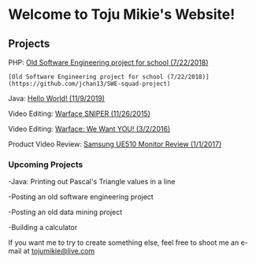 # Welcome to Toju Mikie's Website!
## Projects
PHP:  [Old Software Engineering project for school (7/22/2018)](./old-software-engineering-project-from-school.md)

```
[Old Software Engineering project for school (7/22/2018)](https://github.com/jchan13/SWE-squad-project)
```

Java: [Hello World! (11/9/2019)](https://github.com/tojumikie/website/blob/master/HelloWorld.java)

Video Editing: [Warface SNIPER (11/26/2015)](https://www.youtube.com/watch?v=mRKzsD57yos)

Video Editing: [Warface: We Want YOU! (3/2/2016)](https://www.youtube.com/watch?v=taqZWEp3K6E)

Product Video Review: [Samsung UE510 Monitor Review (1/1/2017)](https://www.youtube.com/watch?v=Psw4nXWnmWQ) 

### Upcoming Projects
-Java: Printing out Pascal's Triangle values in a line

-Posting an old software engineering project

-Posting an old data mining project

-Building a calculator

If you want me to try to create something else, feel free to shoot me an e-mail at tojumikie@live.com
